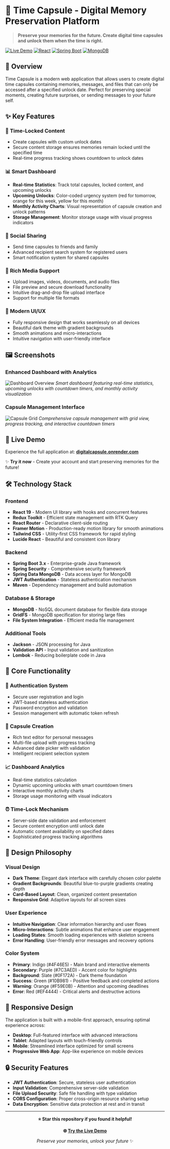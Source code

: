# 📅 Time Capsule - Digital Memory Preservation Platform

> **Preserve your memories for the future. Create digital time capsules and unlock them when the time is right.**

[![Live Demo](https://img.shields.io/badge/🌐_Live_Demo-digitalcapsule.onrender.com-blue?style=for-the-badge)](https://digitalcapsule.onrender.com/)
[![React](https://img.shields.io/badge/React-19.x-61DAFB?style=for-the-badge&logo=react)](https://reactjs.org/)
[![Spring Boot](https://img.shields.io/badge/Spring_Boot-3.x-6DB33F?style=for-the-badge&logo=spring)](https://spring.io/projects/spring-boot)
[![MongoDB](https://img.shields.io/badge/MongoDB-6.x-47A248?style=for-the-badge&logo=mongodb)](https://www.mongodb.com/)

## 🌟 Overview

Time Capsule is a modern web application that allows users to create digital time capsules containing memories, messages, and files that can only be accessed after a specified unlock date. Perfect for preserving special moments, creating future surprises, or sending messages to your future self.

## ✨ Key Features

### 🔐 **Time-Locked Content**
- Create capsules with custom unlock dates
- Secure content storage ensures memories remain locked until the specified time
- Real-time progress tracking shows countdown to unlock dates

### 📊 **Smart Dashboard**
- **Real-time Statistics**: Track total capsules, locked content, and upcoming unlocks
- **Upcoming Unlocks**: Color-coded urgency system (red for tomorrow, orange for this week, yellow for this month)
- **Monthly Activity Charts**: Visual representation of capsule creation and unlock patterns
- **Storage Management**: Monitor storage usage with visual progress indicators

### 👥 **Social Sharing**
- Send time capsules to friends and family
- Advanced recipient search system for registered users
- Smart notification system for shared capsules

### 📁 **Rich Media Support**
- Upload images, videos, documents, and audio files
- File preview and secure download functionality
- Intuitive drag-and-drop file upload interface
- Support for multiple file formats

### 🎨 **Modern UI/UX**
- Fully responsive design that works seamlessly on all devices
- Beautiful dark theme with gradient backgrounds
- Smooth animations and micro-interactions
- Intuitive navigation with user-friendly interface

## 🖼️ Screenshots

### Enhanced Dashboard with Analytics
![Dashboard Overview](https://hebbkx1anhila5yf.public.blob.vercel-storage.com/image-ulYRqGbP5be0N45HMSuD3XMs2S2H1m.png)
*Smart dashboard featuring real-time statistics, upcoming unlocks with countdown timers, and monthly activity visualization*

### Capsule Management Interface
![Capsule Grid](https://hebbkx1anhila5yf.public.blob.vercel-storage.com/image-ubVDaW2mhzTY68WhkSi52DOjOmVYq5.png)
*Comprehensive capsule management with grid view, progress tracking, and interactive countdown timers*

## 🚀 Live Demo

Experience the full application at: **[digitalcapsule.onrender.com](https://digitalcapsule.onrender.com/)**

✨ **Try it now** - Create your account and start preserving memories for the future!

## 🛠️ Technology Stack

### Frontend
- **React 19** - Modern UI library with hooks and concurrent features
- **Redux Toolkit** - Efficient state management with RTK Query
- **React Router** - Declarative client-side routing
- **Framer Motion** - Production-ready motion library for smooth animations
- **Tailwind CSS** - Utility-first CSS framework for rapid styling
- **Lucide React** - Beautiful and consistent icon library

### Backend
- **Spring Boot 3.x** - Enterprise-grade Java framework
- **Spring Security** - Comprehensive security framework
- **Spring Data MongoDB** - Data access layer for MongoDB
- **JWT Authentication** - Stateless authentication mechanism
- **Maven** - Dependency management and build automation

### Database & Storage
- **MongoDB** - NoSQL document database for flexible data storage
- **GridFS** - MongoDB specification for storing large files
- **File System Integration** - Efficient media file management

### Additional Tools
- **Jackson** - JSON processing for Java
- **Validation API** - Input validation and sanitization
- **Lombok** - Reducing boilerplate code in Java

## 🎯 Core Functionality

### 🔑 **Authentication System**
- Secure user registration and login
- JWT-based stateless authentication
- Password encryption and validation
- Session management with automatic token refresh

### 📝 **Capsule Creation**
- Rich text editor for personal messages
- Multi-file upload with progress tracking
- Advanced date picker with validation
- Intelligent recipient selection system

### 📈 **Dashboard Analytics**
- Real-time statistics calculation
- Dynamic upcoming unlocks with smart countdown timers
- Interactive monthly activity charts
- Storage usage monitoring with visual indicators

### ⏰ **Time-Lock Mechanism**
- Server-side date validation and enforcement
- Secure content encryption until unlock date
- Automatic content availability on specified dates
- Sophisticated progress tracking algorithms

## 🎨 Design Philosophy

### Visual Design
- **Dark Theme**: Elegant dark interface with carefully chosen color palette
- **Gradient Backgrounds**: Beautiful blue-to-purple gradients creating depth
- **Card-Based Layout**: Clean, organized content presentation
- **Responsive Grid**: Adaptive layouts for all screen sizes

### User Experience
- **Intuitive Navigation**: Clear information hierarchy and user flows
- **Micro-Interactions**: Subtle animations that enhance user engagement
- **Loading States**: Smooth loading experiences with skeleton screens
- **Error Handling**: User-friendly error messages and recovery options

### Color System
- **Primary**: Indigo (#4F46E5) - Main brand and interactive elements
- **Secondary**: Purple (#7C3AED) - Accent color for highlights
- **Background**: Slate (#0F172A) - Dark theme foundation
- **Success**: Green (#10B981) - Positive feedback and completed actions
- **Warning**: Orange (#F59E0B) - Attention and upcoming deadlines
- **Error**: Red (#EF4444) - Critical alerts and destructive actions

## 📱 Responsive Design

The application is built with a mobile-first approach, ensuring optimal experience across:
- **Desktop**: Full-featured interface with advanced interactions
- **Tablet**: Adapted layouts with touch-friendly controls
- **Mobile**: Streamlined interface optimized for small screens
- **Progressive Web App**: App-like experience on mobile devices

## 🔒 Security Features

- **JWT Authentication**: Secure, stateless user authentication
- **Input Validation**: Comprehensive server-side validation
- **File Upload Security**: Safe file handling with type validation
- **CORS Configuration**: Proper cross-origin resource sharing setup
- **Data Encryption**: Sensitive data protection at rest and in transit

---

<div align="center">

**⭐ Star this repository if you found it helpful!**

**🌐 [Try the Live Demo](https://digitalcapsule.onrender.com/)**

*Preserve your memories, unlock your future* ✨

</div>

